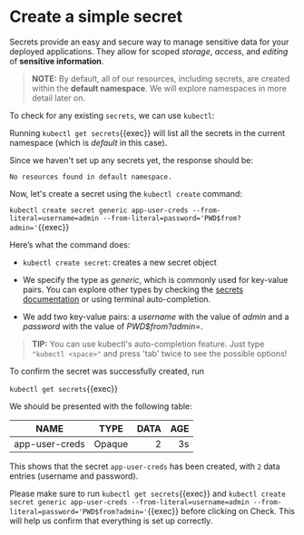 # Create a simple secret


Secrets provide an easy and secure way to manage sensitive data for your deployed applications. They allow for scoped *storage*, *access*, and *editing* of **sensitive information**.

>**NOTE:**
>By default, all of our resources, including secrets, are created within the **default namespace**. We will explore namespaces in more detail later on.

To check for any existing `secrets`, we can use `kubectl`:

Running `kubectl get secrets`{{exec}} will list all the secrets in the current namespace (which is *default* in this case).

Since we haven't set up any secrets yet, the response should be: 

```
No resources found in default namespace.
```

Now, let's create a secret using the `kubectl create` command:

`kubectl create secret generic app-user-creds --from-literal=username=admin --from-literal=password='PWD$from?admin='`{{exec}}

Here’s what the command does:

* `kubectl create secret`: creates a new secret object

* We specify the type as *generic*, which is commonly used for key-value pairs. You can explore other types by checking the [secrets documentation](https://kubernetes.io/docs/concepts/configuration/secret/) or using terminal auto-completion.

* We add two key-value pairs: a *username* with the value of *admin* and a *password* with the value of *PWD$from?admin=*.


> **TIP:**
> You can use kubectl's auto-completion feature. Just type `"kubectl <space>"` and press 'tab' twice to see the possible options!

To confirm the secret was successfully created, run

`kubectl get secrets`{{exec}}

We should be presented with the following table:

| NAME            |     TYPE    | DATA  | AGE  | 
| --------------- |:-----------:| -----:| ----:|
| app-user-creds  |  Opaque     |  2    | 3s   |

This shows that the secret `app-user-creds` has been created, with `2` data entries (username and password).


Please make sure to run `kubectl get secrets`{{exec}} and `kubectl create secret generic app-user-creds --from-literal=username=admin --from-literal=password='PWD$from?admin='`{{exec}} before clicking on Check. This will help us confirm that everything is set up correctly.
